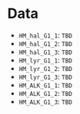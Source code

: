 # Data

 - `HM_hal_G1_1`: `TBD`
 - `HM_hal_G1_2`: `TBD`
 - `HM_hal_G1_3`: `TBD`
 - `HM_lyr_G1_1`: `TBD`
 - `HM_lyr_G1_2`: `TBD`
 - `HM_lyr_G1_3`: `TBD`
 - `HM_ALK_G1_1`: `TBD`
 - `HM_ALK_G1_2`: `TBD`
 - `HM_ALK_G1_3`: `TBD`
